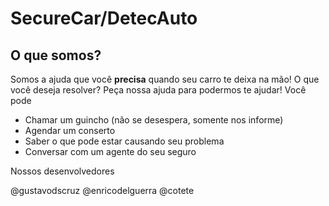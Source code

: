 # SecureCar/DetecAuto

## O que somos?

Somos a ajuda que você **precisa** quando seu carro te deixa na mão! 
O que você deseja resolver? Peça nossa ajuda para podermos te ajudar!
Você pode
- Chamar um guincho (não se desespera, somente nos informe)
- Agendar um conserto
- Saber o que pode estar causando seu problema
- Conversar com um agente do seu seguro

Nossos desenvolvedores

@gustavodscruz
@enricodelguerra
@cotete
